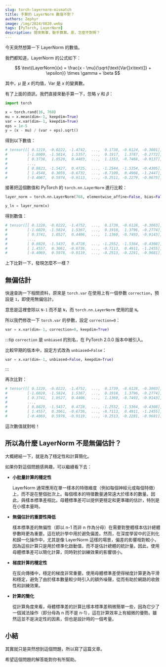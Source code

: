 ```yaml
---
slug: torch-layernorm-mismatch
title: 手算的 LayerNorm 數值不對？
authors: Zephyr
image: /img/2024/0820.webp
tags: [PyTorch, LayerNorm]
description: 閒來無事，動手算算。恩，怎麼不對啊？
---
```


今天突然想算一下 LayerNorm 的數值。

<!-- truncate -->

我們都知道，LayerNorm 的公式如下：

$$
\text{LayerNorm}(x) = \frac{x - \mu}{\sqrt{\text{Var[}x\text{]} + \epsilon}} \times \gamma + \beta
$$

其中，$\mu$ 是 $x$ 的均值，$\text{Var}$ 是 $x$ 的變異數。

有了上面的資訊，我們直接來動手算一下，忽略 $\gamma$ 和 $\beta$：

```python
import torch

x = torch.rand(16, 768)
mu = x.mean(dim=-1, keepdim=True)
var = x.var(dim=-1, keepdim=True)
eps = 1e-5
y = (x - mu) / (var + eps).sqrt()
```

得到以下數值：

```python
# tensor([[ 0.1219, -0.0222, -1.4742,  ...,  0.1738, -0.6124, -0.3001],
#         [-1.6009, -1.5814,  1.5357,  ...,  0.1917,  1.3787, -0.2772],
#         [ 0.3738,  1.0520,  0.4403,  ...,  1.1353, -0.7488, -0.9137],
#         ...,
#         [ 0.8823, -1.5427,  0.4725,  ..., -1.2544, -1.5354, -0.4305],
#         [ 1.4548,  0.3059, -0.6732,  ..., -0.7109,  0.4908, -1.2447],
#         [-0.4067,  0.5974, -0.9113,  ..., -0.2511, -0.2279, -0.9675]])
```

接著把這個數值和 PyTorch 的 `torch.nn.LayerNorm` 進行比較：

```python
layer_norm = torch.nn.LayerNorm(768, elementwise_affine=False, bias=False)

y_ln = layer_norm(x)
```

得到數值：

```python
# tensor([[ 0.1220, -0.0222, -1.4752,  ...,  0.1739, -0.6128, -0.3003],
#         [-1.6020, -1.5824,  1.5367,  ...,  0.1918,  1.3796, -0.2774],
#         [ 0.3741,  1.0527,  0.4406,  ...,  1.1360, -0.7493, -0.9143],
#         ...,
#         [ 0.8829, -1.5437,  0.4728,  ..., -1.2552, -1.5364, -0.4308],
#         [ 1.4557,  0.3061, -0.6736,  ..., -0.7113,  0.4911, -1.2455],
#         [-0.4069,  0.5978, -0.9119,  ..., -0.2513, -0.2281, -0.9681]])
```

上下比對一下，發現怎麼不一樣？

## 無偏估計

快速查詢一下相關資料，原來是 `torch.var` 在使用上有一個參數 `correction`，預設是 `1`，即使用無偏估計。

意思是這裡會除以 `N-1` 而不是 `N`，而 `torch.nn.LayerNorm` 使用的是 `N`。

所以我們修改一下 `torch.var` 的參數，設定 `correction=0`：

```python
var = x.var(dim=-1, correction=0, keepdim=True)
```

:::tip
`correction` 是 `unbiased` 的別名，在 PyTorch 2.0.0 版本中被引入。

比較早期的版本中，設定方式改為 `unbiased=False`：

```python
var = x.var(dim=-1, unbiased=False, keepdim=True)
```

:::

再次比對：

```python
# tensor([[ 0.1220, -0.0222, -1.4752,  ...,  0.1739, -0.6128, -0.3003],
#         [-1.6020, -1.5824,  1.5367,  ...,  0.1918,  1.3796, -0.2774],
#         [ 0.3741,  1.0527,  0.4406,  ...,  1.1360, -0.7493, -0.9143],
#         ...,
#         [ 0.8829, -1.5437,  0.4728,  ..., -1.2552, -1.5364, -0.4308],
#         [ 1.4557,  0.3061, -0.6736,  ..., -0.7113,  0.4911, -1.2455],
#         [-0.4069,  0.5978, -0.9119,  ..., -0.2513, -0.2281, -0.9681]])
```

這次數值就對啦！

## 所以為什麼 LayerNorm 不是無偏估計？

大概總結一下，就是為了穩定性和計算簡化。

如果你對這個問題感興趣，可以繼續看下去：

- **小批量計算的穩定性**

  LayerNorm 通常應用在單一樣本的特徵維度（例如每個神經元或每個特徵）上，而不是在整個批次上。每個樣本的特徵數量通常遠大於樣本的數量。因此，與樣本標準差相比，母體標準差可以提供更穩定和更準確的估計，特別是在小樣本量時。

- **無偏估計的重要性降低**

  樣本標準差的無偏性（即以 n-1 而非 n 作為分母）在需要對整體樣本估計總體參數時更為重要。這在統計學中用於避免偏差。然而，在深度學習中的正則化和歸一化操作中，尤其是像 LayerNorm 這樣的場景，偏差的影響相對較小，因為這些計算只是用於標準化啟動值，而不是估計總體的統計量。因此，使用母體標準差可以簡化計算，同時對於訓練效果的影響很小。

- **梯度計算的穩定性**

  在反向傳播中，穩定的梯度非常重要。使用母體標準差使得梯度計算更為平滑和穩定，避免了由於樣本數量較少時引入的額外噪聲，從而有助於網路的收斂性和訓練效果。

- **計算的簡化**

  從計算角度來看，母體標準差的計算比樣本標準差稍微簡單一些，因為它少了一個減法操作（即分母為 n 而不是 n-1），這在計算效率上有細微的優勢。雖然這並不是決定性的因素，但也是設計時的一個考量。

## 小結

其實就只是突然想到這個問題，所以寫了這篇文章。

希望這個問題的解答能對你有所幫助。
